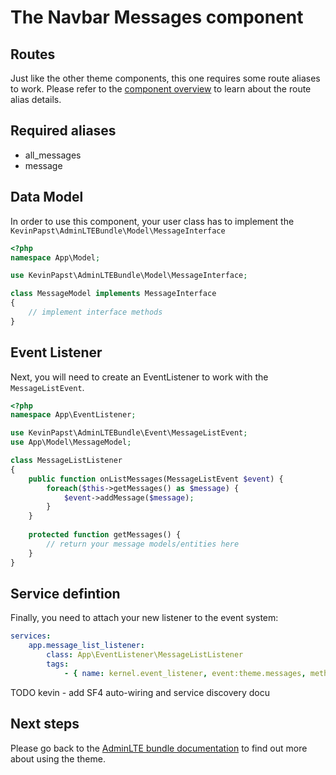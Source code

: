 # The Navbar Messages component

## Routes
Just like the other theme components, this one requires some route aliases to work. Please refer to the [component overview](component_events.md) to learn about the route alias details. 

## Required aliases
* all_messages
* message

## Data Model

In order to use this component, your user class has to implement the `KevinPapst\AdminLTEBundle\Model\MessageInterface`
```php
<?php
namespace App\Model;

use KevinPapst\AdminLTEBundle\Model\MessageInterface;

class MessageModel implements MessageInterface 
{
    // implement interface methods
}
```

## Event Listener
Next, you will need to create an EventListener to work with the `MessageListEvent`.
```php
<?php
namespace App\EventListener;

use KevinPapst\AdminLTEBundle\Event\MessageListEvent;
use App\Model\MessageModel;

class MessageListListener
{
    public function onListMessages(MessageListEvent $event) {
        foreach($this->getMessages() as $message) {
            $event->addMessage($message);
        }
    }
    
    protected function getMessages() {
        // return your message models/entities here
    }
}
```
## Service defintion

Finally, you need to attach your new listener to the event system:
```yaml
services:
    app.message_list_listener:
        class: App\EventListener\MessageListListener
        tags:
            - { name: kernel.event_listener, event:theme.messages, method:onListMessages }
```

TODO kevin - add SF4 auto-wiring and service discovery docu

## Next steps

Please go back to the [AdminLTE bundle documentation](README.md) to find out more about using the theme.

